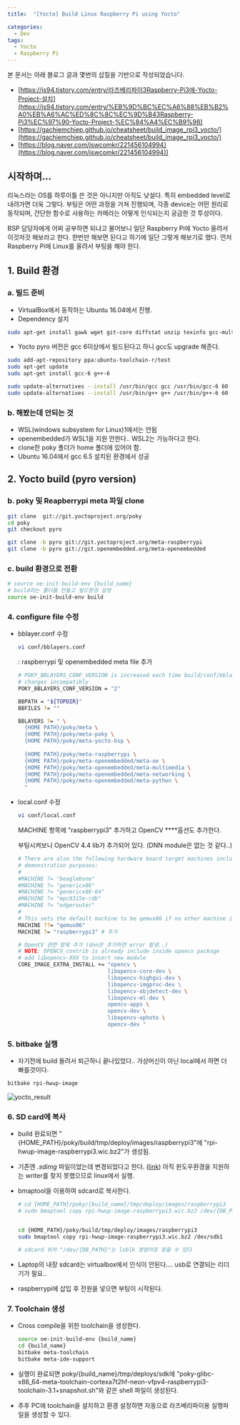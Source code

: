 ```yaml
---
title:  "[Yocto] Build Linux Raspberry Pi using Yocto"

categories:
  - Dev
tags:
  - Yocto
  - Raspberry Pi
---
```


본 문서는 아래 블로그 글과 몇번의 삽질을 기반으로 작성되었습니다. 

- [https://js94.tistory.com/entry/라즈베리파이3Raspberry-Pi3에-Yocto-Project-설치](https://js94.tistory.com/entry/%EB%9D%BC%EC%A6%88%EB%B2%A0%EB%A6%AC%ED%8C%8C%EC%9D%B43Raspberry-Pi3%EC%97%90-Yocto-Project-%EC%84%A4%EC%B9%98)
- [https://gachiemchiep.github.io/cheatsheet/build_image_rpi3_yocto/](https://gachiemchiep.github.io/cheatsheet/build_image_rpi3_yocto/)
- [https://blog.naver.com/jswcomkr/221456104994](https://blog.naver.com/jswcomkr/221456104994))


## 시작하며...

 리눅스라는 OS를 하루이틀 쓴 것은 아니지만 아직도 낮설다. 특히 embedded level로 내려가면 더욱 그렇다.  부팅은 어떤 과정을 거쳐 진행되며, 각종 device는 어떤 원리로 동작되며, 간단한 함수로 사용하는 카메라는 어떻게 인식되는지 궁금한 것 투성이다.  

  BSP 담당자에게 어찌 공부하면 되냐고 물어보니 일단 Raspberry Pi에 Yocto 올려서 이것저것 해보라고 한다. 한번만 해보면 된다고 하기에 일단 그렇게 해보기로 했다. 먼저 Raspberry Pi에 Linux를 올려서 부팅을 해야 한다.

## 1. Build 환경

### a. 빌드 준비

- VirtualBox에서 동작하는 Ubuntu 16.04에서 진행.
- Dependency 설치

```bash
sudo apt-get install gawk wget git-core diffstat unzip texinfo gcc-multilib build-essential chrpath socat cpio python python3 python3-pip python3-pexpect xz-utils debianutils iputils-ping libsdl1.2-dev xterm bmap-tools
```

- Yocto pyro 버전은 gcc 6이상에서 빌드된다고 하니 gcc도 upgrade 해준다.

```bash
sudo add-apt-repository ppa:ubuntu-toolchain-r/test
sudo apt-get update
sudo apt-get install gcc-6 g++-6

sudo update-alternatives --install /usr/bin/gcc gcc /usr/bin/gcc-6 60
sudo update-alternatives --install /usr/bin/g++ g++ /usr/bin/g++-6 60
```

### b. 해봤는데 안되는 것

- WSL(windows subsystem for Linux)1에서는 안됨 
- openembedded가 WSL1을 지원 안한다.. WSL2는 가능하다고 한다.
- clone한 poky 폴더가 home 폴더에 있어야 함.
- Ubuntu 16.04에서 gcc 6.5 설치된 환경에서 성공

## 2. Yocto build (pyro version)

### b. poky 및 Reapberrypi meta 파일 clone

```bash
git clone  git://git.yoctoproject.org/poky
cd poky
git checkout pyro

git clone -b pyro git://git.yoctoproject.org/meta-raspberrypi
git clone -b pyro git://git.openembedded.org/meta-openembedded
```

### c. build 환경으로 전환

```bash
# source oe-init-build-env {build_name}
# build라는 폴더를 만들고 빌드환경 설정
source oe-init-build-env build
```

### 4. configure file 수정

- bblayer.conf 수정

    ```bash
    vi conf/bblayers.conf
    ```

    : raspberrypi 및 openembedded meta file 추가

    ```bash
    # POKY_BBLAYERS_CONF_VERSION is increased each time build/conf/bblayers.conf
    # changes incompatibly
    POKY_BBLAYERS_CONF_VERSION = "2"

    BBPATH = "${TOPDIR}"
    BBFILES ?= ""

    BBLAYERS ?= " \
      {HOME PATH}/poky/meta \
      {HOME PATH}/poky/meta-poky \
      {HOME PATH}/poky/meta-yocto-bsp \
      
      {HOME PATH}/poky/meta-raspberrypi \
      {HOME PATH}/poky/meta-openembedded/meta-oe \
      {HOME PATH}/poky/meta-openembedded/meta-multimedia \
      {HOME PATH}/poky/meta-openembedded/meta-networking \
      {HOME PATH}/poky/meta-openembedded/meta-python \
      "
    ```

- local.conf 수정

    ```bash
    vi conf/local.conf
    ```

    MACHINE 항목에 "raspberrypi3" 추가하고 OpenCV ****옵션도 추가한다. 

    부팅시켜보니 OpenCV 4.4 lib가 추가되어 있다. (DNN module은 없는 것 같다..)

    ```bash
    # There are also the following hardware board target machines included for
    # demonstration purposes:
    #
    #MACHINE ?= "beaglebone"
    #MACHINE ?= "genericx86"
    #MACHINE ?= "genericx86-64"
    #MACHINE ?= "mpc8315e-rdb"
    #MACHINE ?= "edgerouter"
    #
    # This sets the default machine to be qemux86 if no other machine is selected:
    MACHINE ??= "qemux86"
    MACHINE ?= "raspberrypi3" # 추가

    # OpenCV 관련 항목 추가 (dnn은 추가하면 error 발생..)
    # NOTE: OPENCV_contrib is already include inside opencv package
    # add libopencv-XXX to insert new module 
    CORE_IMAGE_EXTRA_INSTALL += "opencv \
                                libopencv-core-dev \
                                libopencv-highgui-dev \
                                libopencv-imgproc-dev \ 
                                libopencv-objdetect-dev \
                                libopencv-ml-dev \
                                opencv-apps \
                                opencv-dev \
                                libopencv-xphoto \
                                opencv-dev "
    ```

### 5. bitbake 실행

- 자기전에 build 돌려서 퇴근하니 끝나있었다.. 가상머신이 아닌 local에서 하면 더 빠를것이다.

```bash
bitbake rpi-hwup-image
```

![yocto_result](https://jerogar.github.io/img/Yocto1/yocto1.png)


### 6. SD card에 복사

- build 완료되면 "{HOME_PATH}/poky/build/tmp/deploy/images/raspberrypi3"에 "rpi-hwup-image-raspberrypi3.wic.bz2"가 생성됨.
- 기존엔 *.sdimg* 파일이었는데 변경되었다고 한다. ([link](https://github.com/agherzan/meta-raspberrypi/issues/637)) 아직 윈도우환경을 지원하는 writer를 찾지 못했으므로 linux에서 실행.
- bmaptool을 이용하여 sdcard로 복사한다.

    ```bash
    # cd {HOME_PATH}/poky/{build_name}/tmp/deploy/images/raspberrypi3
    # sudo bmaptool copy rpi-hwup-image-raspberrypi3.wic.bz2 /dev/{DB_PATH}
    
    
    cd {HOME_PATH}/poky/build/tmp/deploy/images/raspberrypi3
    sudo bmaptool copy rpi-hwup-image-raspberrypi3.wic.bz2 /dev/sdb1

    # sdcard 위치 "/dev/{DB_PATH}"는 lsblk 명령어로 찾을 수 있다
    ```

- Laptop의 내장 sdcard는 virtualbox에서 인식이 안된다.... usb로 연결되는 리더기가 필요..
- raspberrypi에 삽입 후 전원을 넣으면 부팅이 시작된다.


### 7. Toolchain 생성

- Cross compile을 위한 toolchain을 생성한다. 

    ```bash
    source oe-init-build-env {build_name}
    cd {build_name}
    bitbake meta-toolchain
    bitbake meta-ide-support
    ```
- 실행이 완료되면 poky/{build_name}/tmp/deploys/sdk에 "poky-glibc-x86_64-meta-toolchain-cortexa7t2hf-neon-vfpv4-raspberrypi3-toolchain-3.1+snapshot.sh"와 같은 shell 파일이 생성된다.
- 추후 PC에 toolchain을 설치하고 환경 설정하면 자동으로 라즈베리파이용 실행파일을 생성할 수 있다.
